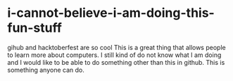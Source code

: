 # i-cannot-believe-i-am-doing-this-fun-stuff
gihub and hacktoberfest are so cool
This is a great thing that allows people to learn more about computers.
I still kind of do not know what I am doing and I would like to be able to do something other than this in github.
This is something anyone can do.
